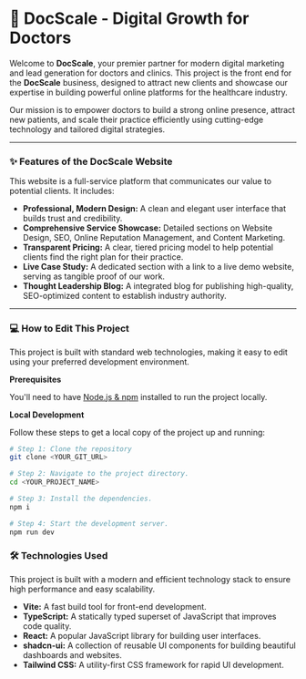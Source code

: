 # 🚀 DocScale - Digital Growth for Doctors

Welcome to **DocScale**, your premier partner for modern digital marketing and lead generation for doctors and clinics. This project is the front end for the **DocScale** business, designed to attract new clients and showcase our expertise in building powerful online platforms for the healthcare industry.

Our mission is to empower doctors to build a strong online presence, attract new patients, and scale their practice efficiently using cutting-edge technology and tailored digital strategies.

---

### ✨ Features of the DocScale Website

This website is a full-service platform that communicates our value to potential clients. It includes:

* **Professional, Modern Design:** A clean and elegant user interface that builds trust and credibility.
* **Comprehensive Service Showcase:** Detailed sections on Website Design, SEO, Online Reputation Management, and Content Marketing.
* **Transparent Pricing:** A clear, tiered pricing model to help potential clients find the right plan for their practice.
* **Live Case Study:** A dedicated section with a link to a live demo website, serving as tangible proof of our work.
* **Thought Leadership Blog:** A integrated blog for publishing high-quality, SEO-optimized content to establish industry authority.

---

### 💻 How to Edit This Project

This project is built with standard web technologies, making it easy to edit using your preferred development environment.

**Prerequisites**

You'll need to have [Node.js & npm](https://github.com/nvm-sh/nvm#installing-and-updating) installed to run the project locally.

**Local Development**

Follow these steps to get a local copy of the project up and running:

```sh
# Step 1: Clone the repository
git clone <YOUR_GIT_URL>

# Step 2: Navigate to the project directory.
cd <YOUR_PROJECT_NAME>

# Step 3: Install the dependencies.
npm i

# Step 4: Start the development server.
npm run dev
```

### 🛠️ Technologies Used

This project is built with a modern and efficient technology stack to ensure high performance and easy scalability.

- **Vite:** A fast build tool for front-end development.
- **TypeScript:** A statically typed superset of JavaScript that improves code quality.
- **React:** A popular JavaScript library for building user interfaces.
- **shadcn-ui:** A collection of reusable UI components for building beautiful dashboards and websites.
- **Tailwind CSS:** A utility-first CSS framework for rapid UI development.
